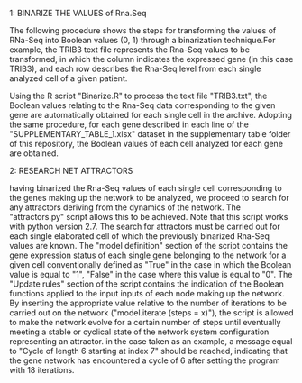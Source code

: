 1:            BINARIZE THE VALUES of Rna.Seq

The following procedure shows the steps for transforming the values of RNa-Seq into Boolean values (0, 1) through a binarization technique.For example, the TRIB3 text file represents the Rna-Seq values to be transformed, in which the column indicates the expressed gene (in this case TRIB3), and each row describes the Rna-Seq level from each single analyzed  cell of a given patient.

Using the R script "Binarize.R" to process the text file "TRIB3.txt", the Boolean values relating to the Rna-Seq data corresponding to the given gene are automatically obtained for each single cell in the archive. Adopting the same procedure, for each gene described in each line of the "SUPPLEMENTARY_TABLE_1.xlsx" dataset in the supplementary table folder of this repository, the Boolean values of each cell analyzed for each gene are obtained.


2:                RESEARCH NET ATTRACTORS

having binarized the Rna-Seq values of each single cell corresponding to the genes making up the network to be analyzed, we proceed to search for any attractors deriving from the dynamics of the network. The "attractors.py" script allows this to be achieved. Note that this script works with python version 2.7.
The search for attractors must be carried out for each single elaborated cell of which the previously binarized Rna-Seq values are known. The "model definition" section of the script contains the gene expression status of each single gene belonging to the network for a given cell conventionally defined as "True" in the case in which the Boolean value is equal to "1", "False" in the case where this value is equal to "0".
The "Update rules" section of the script contains the indication of the Boolean functions applied to the input inputs of each node making up the network.
By inserting the appropriate value relative to the number of iterations to be carried out on the network ("model.iterate (steps = x)"), the script is allowed to make the network evolve for a certain number of steps until eventually meeting a stable or cyclical state of the network system configuration representing an attractor. in the case taken as an example, a message equal to "Cycle of length 6 starting at index 7" should be reached, indicating that the gene network has encountered a cycle of 6 after setting the program with 18 iterations.

